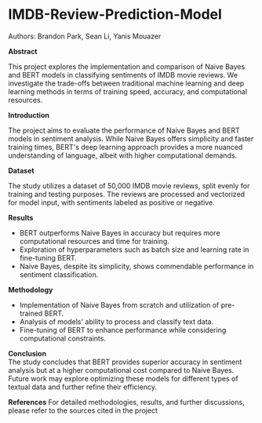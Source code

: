 # IMDB-Review-Prediction-Model

Authors: Brandon Park, Sean Li, Yanis Mouazer

**Abstract**

This project explores the implementation and comparison of Naive Bayes and BERT models in classifying sentiments of IMDB movie reviews. We investigate the trade-offs between traditional machine learning and deep learning methods in terms of training speed, accuracy, and computational resources.

**Introduction** <br>

The project aims to evaluate the performance of Naive Bayes and BERT models in sentiment analysis. While Naive Bayes offers simplicity and faster training times, BERT's deep learning approach provides a more nuanced understanding of language, albeit with higher computational demands.

**Dataset**

The study utilizes a dataset of 50,000 IMDB movie reviews, split evenly for training and testing purposes. The reviews are processed and vectorized for model input, with sentiments labeled as positive or negative.

**Results**
- BERT outperforms Naive Bayes in accuracy but requires more computational resources and time for training.
- Exploration of hyperparameters such as batch size and learning rate in fine-tuning BERT.
- Naive Bayes, despite its simplicity, shows commendable performance in sentiment classification.


**Methodology**
- Implementation of Naive Bayes from scratch and utilization of pre-trained BERT.
- Analysis of models' ability to process and classify text data.
- Fine-tuning of BERT to enhance performance while considering computational constraints.


**Conclusion**
<br>
The study concludes that BERT provides superior accuracy in sentiment analysis but at a higher computational cost compared to Naive Bayes. Future work may explore optimizing these models for different types of textual data and further refine their efficiency.



**References**
For detailed methodologies, results, and further discussions, please refer to the sources cited in the project


